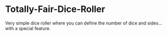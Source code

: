 # Totally-Fair-Dice-Roller
Very simple dice roller where you can define the number of dice and sides... with a special feature.
